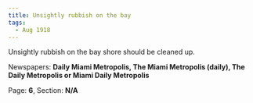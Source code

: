 ```yaml
---  
title: Unsightly rubbish on the bay  
tags:  
  - Aug 1918  
---  
```

  
Unsightly rubbish on the bay shore should be cleaned up.  
  
Newspapers: **Daily Miami Metropolis, The Miami Metropolis (daily), The Daily Metropolis or Miami Daily Metropolis**  
  
Page: **6**, Section: **N/A** 
